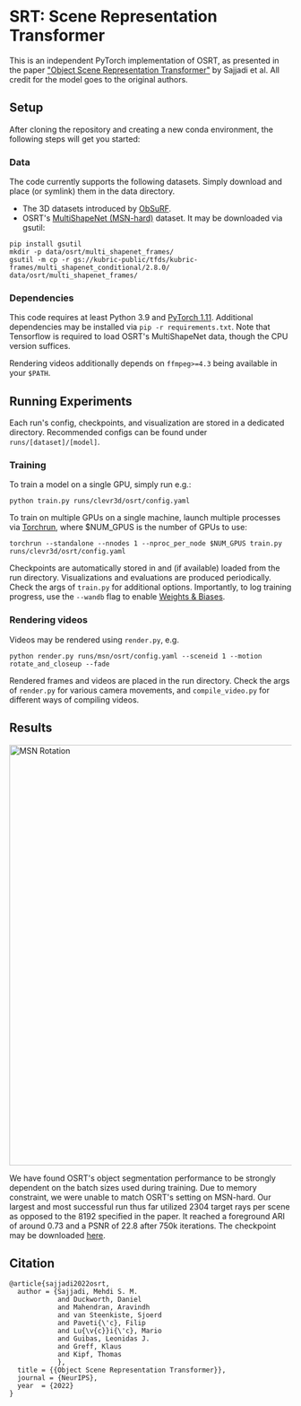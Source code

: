 # SRT: Scene Representation Transformer

This is an independent PyTorch implementation of OSRT, as presented in the paper
["Object Scene Representation Transformer"](https://osrt-paper.github.io/) by Sajjadi et al.
All credit for the model goes to the original authors.


## Setup
After cloning the repository and creating a new conda environment, the following steps will get you started:

### Data
The code currently supports the following datasets. Simply download and place (or symlink) them in the data directory.

- The 3D datasets introduced by [ObSuRF](https://stelzner.github.io/obsurf/).
- OSRT's [MultiShapeNet (MSN-hard)](https://osrt-paper.github.io/#dataset) dataset. It may be downloaded via gsutil:
 ```
 pip install gsutil
 mkdir -p data/osrt/multi_shapenet_frames/
 gsutil -m cp -r gs://kubric-public/tfds/kubric-frames/multi_shapenet_conditional/2.8.0/ data/osrt/multi_shapenet_frames/
 ```

### Dependencies
This code requires at least Python 3.9 and [PyTorch 1.11](https://pytorch.org/get-started/locally/).
Additional dependencies may be installed via `pip -r requirements.txt`. Note that Tensorflow is
required to load OSRT's MultiShapeNet data, though the CPU version suffices.

Rendering videos additionally depends on `ffmpeg>=4.3` being available in your `$PATH`.

## Running Experiments
Each run's config, checkpoints, and visualization are stored in a dedicated directory. Recommended configs can be found under `runs/[dataset]/[model]`.

### Training
To train a model on a single GPU, simply run e.g.:
```
python train.py runs/clevr3d/osrt/config.yaml
```
To train on multiple GPUs on a single machine, launch multiple processes via [Torchrun](https://pytorch.org/docs/stable/elastic/run.html), where $NUM_GPUS is the number of GPUs to use:
```
torchrun --standalone --nnodes 1 --nproc_per_node $NUM_GPUS train.py runs/clevr3d/osrt/config.yaml
```
Checkpoints are automatically stored in and (if available) loaded from the run directory.
Visualizations and evaluations are produced periodically.  Check the args of `train.py` for
additional options. Importantly, to log training progress, use the `--wandb` flag to enable [Weights
& Biases](https://wandb.ai).

### Rendering videos
Videos may be rendered using `render.py`, e.g.
```
python render.py runs/msn/osrt/config.yaml --sceneid 1 --motion rotate_and_closeup --fade
```
Rendered frames and videos are placed in the run directory. Check the args of `render.py` for various camera movements,
and `compile_video.py` for different ways of compiling videos.

## Results
<img src="https://drive.google.com/uc?id=1UENZEp4OydMHDUOz8ySOfa0eTWyrwxYy" alt="MSN Rotation" width="750"/>

We have found OSRT's object segmentation performance to be strongly dependent on the batch sizes
used during training. Due to memory constraint, we were unable to match OSRT's setting on MSN-hard.
Our largest and most successful run thus far utilized 2304 target rays per scene as opposed to the
8192 specified in the paper. It reached a foreground ARI of around 0.73 and a PSNR of 22.8 after
750k iterations. The checkpoint may be downloaded
[here](https://drive.google.com/file/d/1EAxajGk0guvKtj0FLjza24pMbdV0p7br/view?usp=sharing).


## Citation

```
@article{sajjadi2022osrt,
  author = {Sajjadi, Mehdi S. M.
			and Duckworth, Daniel
			and Mahendran, Aravindh
			and van Steenkiste, Sjoerd
			and Paveti{\'c}, Filip
			and Lu{\v{c}}i{\'c}, Mario
			and Guibas, Leonidas J.
			and Greff, Klaus
			and Kipf, Thomas
			},
  title = {{Object Scene Representation Transformer}},
  journal = {NeurIPS},
  year  = {2022}
}
```

